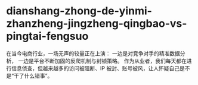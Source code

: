 # dianshang-zhong-de-yinmi-zhanzheng-jingzheng-qingbao-vs-pingtai-fengsuo
在当今电商行业，一场无声的较量正在上演：   一边是对竞争对手的精准数据分析，   一边是平台不断加固的反爬机制与封锁策略。  作为从业者，我们每天都在进行信息侦查，但越来越多的访问被阻断、IP 被封、账号被风，让人怀疑自己是不是“干了什么错事”。

